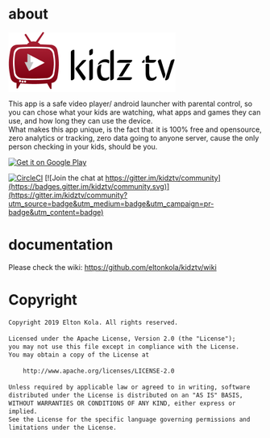 
# about

<img align="center" src="/fires/tv_logo_horizontal.png" alt="KidzTv logo" height="119" width="331"/>

This app is a safe video player/ android launcher with parental control, so you can chose what your kids are
watching, what apps and games they can use, and how long they can use the device.<br/>
What makes this app unique, is the fact that it is 100% free and opensource, zero analytics or tracking, zero
data going to anyone server, cause the only person checking in your kids, should be you.

<a style="margin-bottom: 0;" href='https://play.google.com/store/apps/details?id=com.eltonkola.kidztv'>
  <img alt='Get it on Google Play' src='https://play.google.com/intl/en_us/badges/images/generic/en_badge_web_generic.png' height="80px"/></a>

[![CircleCI](https://circleci.com/gh/eltonkola/kidztv.svg?style=svg)](https://circleci.com/gh/eltonkola/kidztv) [![Join the chat at https://gitter.im/kidztv/community](https://badges.gitter.im/kidztv/community.svg)](https://gitter.im/kidztv/community?utm_source=badge&utm_medium=badge&utm_campaign=pr-badge&utm_content=badge)

# documentation
Please check the wiki: https://github.com/eltonkola/kidztv/wiki


# Copyright

    Copyright 2019 Elton Kola. All rights reserved.

    Licensed under the Apache License, Version 2.0 (the "License");
    you may not use this file except in compliance with the License.
    You may obtain a copy of the License at

        http://www.apache.org/licenses/LICENSE-2.0

    Unless required by applicable law or agreed to in writing, software
    distributed under the License is distributed on an "AS IS" BASIS,
    WITHOUT WARRANTIES OR CONDITIONS OF ANY KIND, either express or implied.
    See the License for the specific language governing permissions and
    limitations under the License.
    
